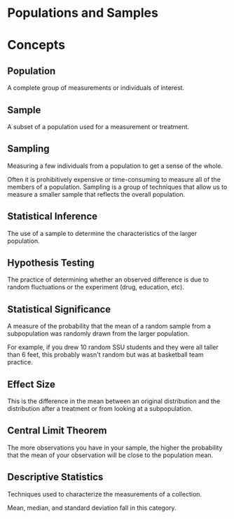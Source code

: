 # Populations and Samples

# Concepts

## Population

A complete group of measurements or individuals of interest.

## Sample

A subset of a population used for a measurement or treatment.

## Sampling

Measuring a few individuals from a population to get a sense of the whole.

Often it is prohibitively expensive or time-consuming to measure all of the members of a population.
Sampling is a group of techniques that allow us to measure a smaller sample that reflects the overall population.

## Statistical Inference

The use of a sample to determine the characteristics of the larger population.

## Hypothesis Testing

The practice of determining whether an observed difference is due to random fluctuations or the experiment (drug, education, etc).

## Statistical Significance

A measure of the probability that the mean of a random sample from a subpopulation was randomly drawn from the larger population.

For example, if you drew 10 random SSU students and they were all taller than 6 feet, this probably wasn't random but was at basketball team practice.

## Effect Size

This is the difference in the mean between an original distribution and the distribution after a treatment or from looking at a subpopulation.

## Central Limit Theorem

The more observations you have in your sample, the higher the probability that the mean of your observation will be close to the population mean.

## Descriptive Statistics

Techniques used to characterize the measurements of a collection.

Mean, median, and standard deviation fall in this category.